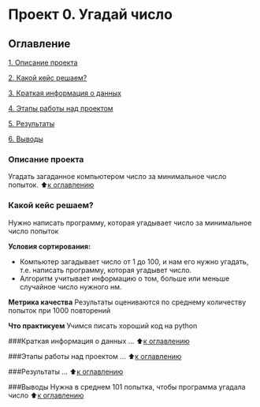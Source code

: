 # Проект 0. Угадай число

## Оглавление
[1. Описание проекта](https://github.com/fkrnms/sf_data_science/tree/main/project_0/README.md#Описание-проекта)

[2. Какой кейс решаем?](https://github.com/fkrnms/sf_data_science/tree/main/project_0/README.md#Какой-кейс-решаем)

[3. Краткая информация о данных](https://github.com/fkrnms/sf_data_science/tree/main/project_0/README.md#Краткая-информация-о-данных)

[4. Этапы работы над проектом](https://github.com/fkrnms/sf_data_science/tree/main/project_0/README.md#)

[5. Результаты](https://github.com/fkrnms/sf_data_science/tree/main/project_0/README.md#Результаты)

[6. Выводы](https://github.com/fkrnms/sf_data_science/tree/main/project_0/README.md#Выводы)

### Описание проекта
Угадать загаданное компьютером число за минимальное число попыток.
:arrow_up:[к оглавлению](https://github.com/fkrnms/sf_data_science/tree/main/project_0/README.md#Оглавление)

### Какой кейс решаем?
Нужно написать программу, которая угадывает число за минимальное число попыток

**Условия сортирования:**
- Компьютер загадывает число от 1 до 100, и нам его нужно угадать, т.е. написать программу, которая угадывет число.
- Алгоритм учитывает информацию о том, больше или меньше случайное число нужного нм.

**Метрика качества**
Результаты оцениваются по среднему количеству попыток при 1000 повторений

**Что практикуем**
Учимся писать хороший код на python

###Краткая информация о данных
...
:arrow_up:[к оглавлению](https://github.com/fkrnms/sf_data_science/tree/main/project_0/README.md#Оглавление)

###Этапы работы над проектом
...
:arrow_up:[к оглавлению](https://github.com/fkrnms/sf_data_science/tree/main/project_0/README.md#Оглавление)

###Результаты
...
:arrow_up:[к оглавлению](https://github.com/fkrnms/sf_data_science/tree/main/project_0/README.md#Оглавление)

###Выводы
Нужна в среднем 101 попытка, чтобы программа угадала число
:arrow_up:[к оглавлению](https://github.com/fkrnms/sf_data_science/tree/main/project_0/README.md#Оглавление)